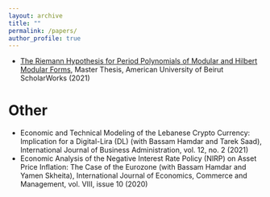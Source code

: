 ```yaml
---
layout: archive
title: ""
permalink: /papers/
author_profile: true
---
```

* [The Riemann Hypothesis for Period Polynomials of Modular and Hilbert Modular Forms](/papers/MyMasterThesis.pdf), Master Thesis, American University of Beirut ScholarWorks (2021)

# Other

* Economic and Technical Modeling of the Lebanese Crypto Currency: Implication for a Digital-Lira (DL)
(with Bassam Hamdar and Tarek Saad), International Journal of Business Administration, vol. 12, no. 2
(2021)
* Economic Analysis of the Negative Interest Rate Policy (NIRP) on Asset Price Inflation: The Case of
the Eurozone (with Bassam Hamdar and Yamen Skheita), International Journal of Economics,
Commerce and Management, vol. VIII, issue 10 (2020)
